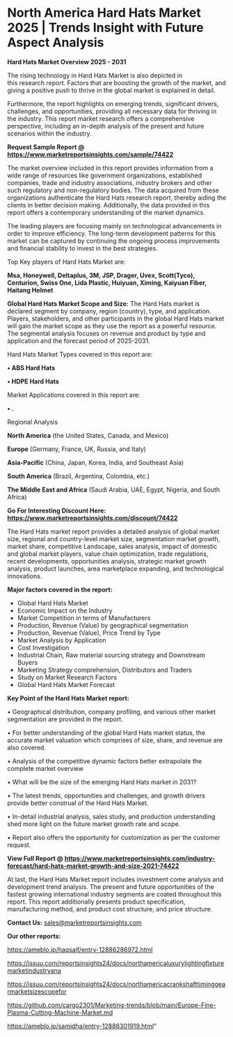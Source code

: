 # North America Hard Hats Market 2025 | Trends Insight with Future Aspect Analysis

<Strong> Hard Hats Market Overview 2025 - 2031</strong>

The rising technology in Hard Hats Market is also depicted in this research report. Factors that are boosting the growth of the market, and giving a positive push to thrive in the global market is explained in detail.

Furthermore, the report highlights on emerging trends, significant drivers, challenges, and opportunities, providing all necessary data for thriving in the industry. This report market research offers a comprehensive perspective, including an in-depth analysis of the present and future scenarios within the industry.

<strong>Request Sample Report @ <a href=https://www.marketreportsinsights.com/sample/74422>https://www.marketreportsinsights.com/sample/74422</a></strong>

The market overview included in this report provides information from a wide range of resources like government organizations, established companies, trade and industry associations, industry brokers and other such regulatory and non-regulatory bodies. The data acquired from these organizations authenticate the Hard Hats research report, thereby aiding the clients in better decision making. Additionally, the data provided in this report offers a contemporary understanding of the market dynamics.

The leading players are focusing mainly on technological advancements in order to improve efficiency. The long-term development patterns for this market can be captured by continuing the ongoing process improvements and financial stability to invest in the best strategies.

Top Key players of Hard Hats Market are:

<strong>Msa, Honeywell, Deltaplus, 3M, JSP, Drager, Uvex, Scott(Tyco), Centurion, Swiss One, Lida Plastic, Huiyuan, Ximing, Kaiyuan Fiber, Haitang Helmet</strong>

<strong><b>Global Hard Hats Market Scope and Size:</b></strong>
The Hard Hats market is declared segment by company, region (country), type, and application. Players, stakeholders, and other participants in the global Hard Hats market will gain the market scope as they use the report as a powerful resource. The segmental analysis focuses on revenue and product by type and application and the forecast period of 2025-2031.

Hard Hats Market Types covered in this report are:

<strong>• ABS Hard Hats

• HDPE Hard Hats</strong>

Market Applications covered in this report are:

<strong>• .</strong> 

Regional Analysis

<strong>North America</strong> (the United States, Canada, and Mexico)

<strong>Europe</strong> (Germany, France, UK, Russia, and Italy)

<strong>Asia-Pacific</strong> (China, Japan, Korea, India, and Southeast Asia)

<strong>South America</strong> (Brazil, Argentina, Colombia, etc.)

<strong>The Middle East and Africa</strong> (Saudi Arabia, UAE, Egypt, Nigeria, and South Africa)

<strong>Go For Interesting Discount Here: <a href=https://www.marketreportsinsights.com/discount/74422>https://www.marketreportsinsights.com/discount/74422</a></strong>

The Hard Hats market report provides a detailed analysis of global market size, regional and country-level market size, segmentation market growth, market share, competitive Landscape, sales analysis, impact of domestic and global market players, value chain optimization, trade regulations, recent developments, opportunities analysis, strategic market growth analysis, product launches, area marketplace expanding, and technological innovations.

<strong><b>Major factors covered in the report:</b></strong>
<ul>
  <li>Global Hard Hats Market </li>
  <li>Economic Impact on the Industry</li>
  <li>Market Competition in terms of Manufacturers</li>
  <li>Production, Revenue (Value) by geographical segmentation</li>
  <li>Production, Revenue (Value), Price Trend by Type</li>
  <li>Market Analysis by Application</li>
  <li>Cost Investigation</li>
  <li>Industrial Chain, Raw material sourcing strategy and Downstream Buyers</li>
  <li>Marketing Strategy comprehension, Distributors and Traders</li>
  <li>Study on Market Research Factors</li>
  <li>Global Hard Hats Market Forecast</li>
</ul>

<strong><b>Key Point of the Hard Hats Market report:</b></strong>

• Geographical distribution, company profiling, and various other market segmentation are provided in the report.

• For better understanding of the global Hard Hats market status, the accurate market valuation which comprises of size, share, and revenue are also covered.

• Analysis of the competitive dynamic factors better extrapolate the complete market overview

• What will be the size of the emerging Hard Hats market in 2031?

• The latest trends, opportunities and challenges, and growth drivers provide better construal of the Hard Hats Market.

• In-detail industrial analysis, sales study, and production understanding shed more light on the future market growth rate and scope.

• Report also offers the opportunity for customization as per the customer request.

<strong><b>View Full Report @ <a href=https://www.marketreportsinsights.com/industry-forecast/hard-hats-market-growth-and-size-2021-74422>https://www.marketreportsinsights.com/industry-forecast/hard-hats-market-growth-and-size-2021-74422</a></b></strong>


At last, the Hard Hats Market report includes investment come analysis and development trend analysis. The present and future opportunities of the fastest growing international industry segments are coated throughout this report. This report additionally presents product specification, manufacturing method, and product cost structure, and price structure.

<strong>Contact Us:</strong>
sales@marketreportsinsights.com

<strong>Our other reports:</strong>

<a href=https://ameblo.jp/haqsaif/entry-12886286972.html>https://ameblo.jp/haqsaif/entry-12886286972.html</a>

<a href=https://issuu.com/reportsinsights24/docs/northamericaluxurylightingfixturemarketindustryana>https://issuu.com/reportsinsights24/docs/northamericaluxurylightingfixturemarketindustryana</a>

<a href=https://issuu.com/reportsinsights24/docs/northamericacrankshafttiminggearmarketsizescopefor>https://issuu.com/reportsinsights24/docs/northamericacrankshafttiminggearmarketsizescopefor</a>

<a href=https://github.com/cargo2301/Marketing-trends/blob/main/Europe-Fine-Plasma-Cutting-Machine-Market.md>https://github.com/cargo2301/Marketing-trends/blob/main/Europe-Fine-Plasma-Cutting-Machine-Market.md</a>

<a href=https://ameblo.jp/samidha/entry-12886301919.html>https://ameblo.jp/samidha/entry-12886301919.html</a>"
